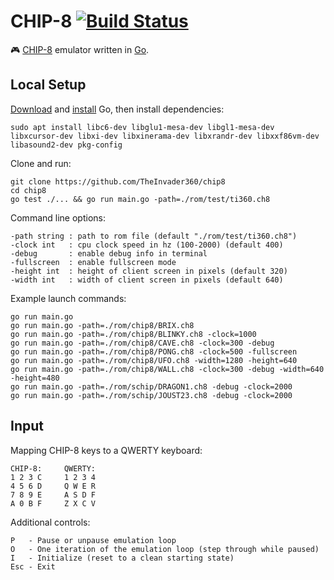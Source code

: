 # CHIP-8 [![Build Status](https://travis-ci.com/TheInvader360/chip8.svg?branch=master)](https://travis-ci.com/TheInvader360/chip8)

:video_game: [CHIP-8](https://en.wikipedia.org/wiki/CHIP-8) emulator written in [Go](https://golang.org/).


## Local Setup

[Download](https://golang.org/dl) and [install](https://golang.org/doc/install) Go, then install dependencies:

    sudo apt install libc6-dev libglu1-mesa-dev libgl1-mesa-dev libxcursor-dev libxi-dev libxinerama-dev libxrandr-dev libxxf86vm-dev libasound2-dev pkg-config

Clone and run:

    git clone https://github.com/TheInvader360/chip8
    cd chip8
    go test ./... && go run main.go -path=./rom/test/ti360.ch8

Command line options:

    -path string : path to rom file (default "./rom/test/ti360.ch8")
    -clock int   : cpu clock speed in hz (100-2000) (default 400)
    -debug       : enable debug info in terminal
    -fullscreen  : enable fullscreen mode
    -height int  : height of client screen in pixels (default 320)
    -width int   : width of client screen in pixels (default 640)

Example launch commands:

    go run main.go
    go run main.go -path=./rom/chip8/BRIX.ch8
    go run main.go -path=./rom/chip8/BLINKY.ch8 -clock=1000
    go run main.go -path=./rom/chip8/CAVE.ch8 -clock=300 -debug
    go run main.go -path=./rom/chip8/PONG.ch8 -clock=500 -fullscreen
    go run main.go -path=./rom/chip8/UFO.ch8 -width=1280 -height=640
    go run main.go -path=./rom/chip8/WALL.ch8 -clock=300 -debug -width=640 -height=480
    go run main.go -path=./rom/schip/DRAGON1.ch8 -debug -clock=2000
    go run main.go -path=./rom/schip/JOUST23.ch8 -debug -clock=2000


## Input

Mapping CHIP-8 keys to a QWERTY keyboard:

    CHIP-8:     QWERTY:
    1 2 3 C     1 2 3 4
    4 5 6 D     Q W E R
    7 8 9 E     A S D F
    A 0 B F     Z X C V

Additional controls:

    P   - Pause or unpause emulation loop
    O   - One iteration of the emulation loop (step through while paused)
    I   - Initialize (reset to a clean starting state)
    Esc - Exit
